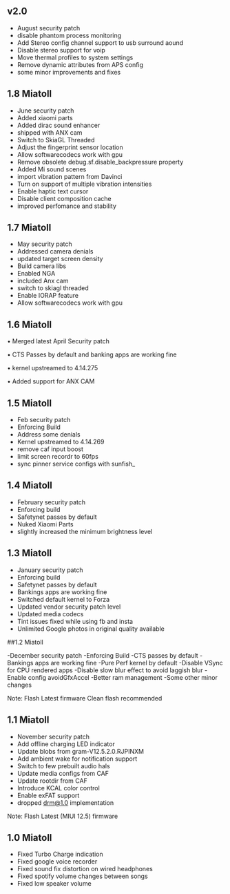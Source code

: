 ## v2.0
- August security patch
- disable phantom process monitoring
- Add Stereo config channel support to usb surround aound
- Disable stereo support for voip
- Move thermal profiles to system settings
- Remove dynamic attributes from APS config
- some minor improvements and fixes

## 1.8 Miatoll

- June security patch
- Added xiaomi parts
- Added dirac sound enhancer
- shipped with ANX cam
- Switch to SkiaGL Threaded
- Adjust the fingerprint sensor location
- Allow softwarecodecs work with gpu
- Remove obsolete debug.sf.disable_backpressure property
- Added Mi sound scenes
- import vibration pattern from Davinci
- Turn on support of multiple vibration intensities
- Enable haptic text cursor
- Disable client composition cache
- improved perfomance and stability



## 1.7 Miatoll

 - May security patch
 - Addressed camera denials
 - updated target screen density
 - Build camera libs
 - Enabled NGA
 - included Anx cam
 - switch to skiagl threaded
 - Enable IORAP feature
 - Allow softwarecodecs work with gpu


## 1.6 Miatoll

• Merged latest April Security patch

• CTS Passes by default and banking apps are working fine

• kernel upstreamed to 4.14.275

• Added support for ANX CAM




## 1.5 Miatoll
- Feb security patch
- Enforcing Build
- Address some denials
- Kernel upstreamed to 4.14.269
- remove caf input boost
- limit screen recordr to 60fps
- sync pinner service configs with sunfish_


## 1.4 Miatoll
- February security patch
- Enforcing build
- Safetynet passes by default
- Nuked Xiaomi Parts
- slightly increased the minimum brightness level



## 1.3 Miatoll

- January security patch
- Enforcing build
- Safetynet passes by default
- Bankings apps are working fine
- Switched default kernel to Forza
- Updated vendor security patch level
- Updated media codecs
- Tint issues fixed while using fb and insta
- Unlimited Google photos in original quality available



##1.2 Miatoll

-December security patch
-Enforcing Build
-CTS passes by default
-Bankings apps are working fine
-Pure Perf kernel by default
-Disable VSync for CPU rendered apps
-Disable slow blur effect to avoid laggish blur
-Enable config avoidGfxAccel 
-Better ram management
-Some other minor changes

Note:
Flash Latest firmware
Clean flash recommended

## 1.1 Miatoll

- November security patch
- Add offline charging LED indicator
- Update blobs from gram-V12.5.2.0.RJPINXM
- Add ambient wake for notification support
- Switch to few prebuilt audio hals
- Update media configs from CAF
- Update rootdir from CAF
- Introduce KCAL color control
- Enable exFAT support
- dropped drm@1.0 implementation

Note:
Flash Latest (MIUI 12.5) firmware

## 1.0 Miatoll

- Fixed Turbo Charge indication
- Fixed google voice recorder
- Fixed sound fix distortion on wired headphones
- Fixed spotify volume changes between songs
- Fixed low speaker volume
